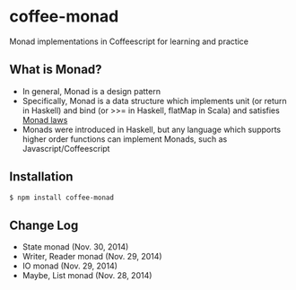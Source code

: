 coffee-monad
============

Monad implementations in Coffeescript for learning and practice

## What is Monad?
* In general, Monad is a design pattern
* Specifically, Monad is a data structure which implements unit (or return in Haskell)
and bind (or >>= in Haskell, flatMap in Scala)
and satisfies [Monad laws](https://www.haskell.org/haskellwiki/Monad_laws)
* Monads were introduced in Haskell, but any language which supports higher order functions can implement Monads,
such as Javascript/Coffeescript


## Installation

```bash
$ npm install coffee-monad
```

## Change Log
* State monad (Nov. 30, 2014)
* Writer, Reader monad (Nov. 29, 2014)
* IO monad (Nov. 29, 2014)
* Maybe, List monad (Nov. 28, 2014)